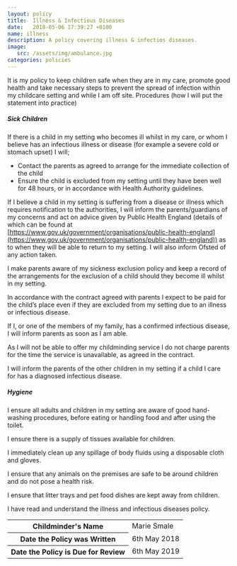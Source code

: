 ```yaml
---
layout: policy
title:  Illness & Infectious Diseases
date:   2018-05-06 17:39:27 +0100
name: illness
description: A policy covering illness & infectios diseases.
image:
   src: /assets/img/ambulance.jpg
categories: policies
---
```


It is my policy to keep children safe when they are in my care, promote good health and take necessary steps to prevent the spread of infection within my childcare setting and while I am off site.
Procedures (how I will put the statement into practice)

##### Sick Children
If there is a child in my setting who becomes ill whilst in my care, or whom I believe has an infectious illness or disease (for example a severe cold or stomach upset) I will;
+ Contact the parents as agreed to arrange for the immediate collection of the child
+ Ensure the child is excluded from my setting until they have been well for 48 hours,
or in accordance with Health Authority guidelines.

If I believe a child in my setting is suffering from a disease or illness which requires notification to the authorities, I will inform the parents/guardians of my concerns and act on advice given by Public Health England (details of which can be found at [https://www.gov.uk/government/organisations/public-health-england](https://www.gov.uk/government/organisations/public-health-england)) as to when they will be able to return to my setting. I will also inform Ofsted of any action taken.

I make parents aware of my sickness exclusion policy and keep a record of the arrangements for the exclusion of a child should they become ill whilst in my setting.

In accordance with the contract agreed with parents I expect to be paid for the child’s place even if they are excluded from my setting due to an illness or infectious disease.

If I, or one of the members of my family, has a confirmed infectious disease, I will inform parents as soon as I am able.

As I will not be able to offer my childminding service I do not charge parents for the time the service is unavailable, as agreed in the contract.

I will inform the parents of the other children in my setting if a child I care for has a diagnosed infectious disease.

##### Hygiene

I ensure all adults and children in my setting are aware of good hand-washing procedures, before eating or handling food and after using the toilet.

I ensure there is a supply of tissues available for children.

I immediately clean up any spillage of body fluids using a disposable cloth and gloves.

I ensure that any animals on the premises are safe to be around children and do not pose a health risk.

I ensure that litter trays and pet food dishes are kept away from children.

I have read and understand the illness and infectious diseases policy.

<table class="table table-bordered mt-5 mb-5">
  <tbody>
    <tr>
      <th scope="row">Childminder's Name </th>
      <td>Marie Smale</td>
    </tr>
    <tr>
      <th scope="row">Date the Policy was Written</th>
      <td>6th May 2018</td>
    </tr>
    <tr>
      <th scope="row">Date the Policy is Due for Review</th>
      <td>6th May 2019</td>
    </tr>
  </tbody>
</table>
